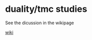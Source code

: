 # duality/tmc studies

See the dicussion in the wikipage

[wiki](https://github.com/JeffersonLab/duality/wiki)



